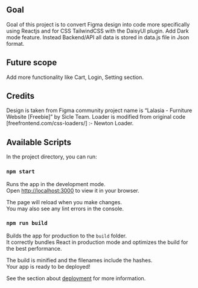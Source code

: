 ## Goal
Goal of this project is to convert Figma design into code more specifically using Reactjs and for CSS TailwindCSS with the DaisyUI plugin. Add Dark mode feature. Instead Backend/API all data is stored in data.js file in Json format.

## Future scope
Add more functionality like Cart, Login, Setting section.

## Credits
Design is taken from Figma community project name is “Lalasia - Furniture Website [Freebie]” by Sicle Team.
Loader is modified from original code [freefrontend.com/css-loaders/] :- Newton Loader.

## Available Scripts

In the project directory, you can run:

### `npm start`

Runs the app in the development mode.\
Open [http://localhost:3000](http://localhost:3000) to view it in your browser.

The page will reload when you make changes.\
You may also see any lint errors in the console.

### `npm run build`

Builds the app for production to the `build` folder.\
It correctly bundles React in production mode and optimizes the build for the best performance.

The build is minified and the filenames include the hashes.\
Your app is ready to be deployed!

See the section about [deployment](https://facebook.github.io/create-react-app/docs/deployment) for more information.
